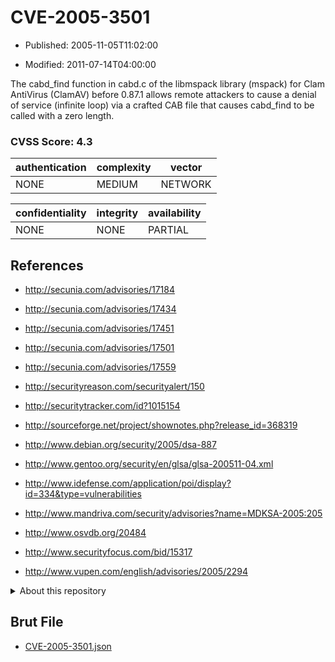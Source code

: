 # CVE-2005-3501

- Published: 2005-11-05T11:02:00

- Modified: 2011-07-14T04:00:00

The cabd_find function in cabd.c of the libmspack library (mspack) for Clam AntiVirus (ClamAV) before 0.87.1 allows remote attackers to cause a denial of service (infinite loop) via a crafted CAB file that causes cabd_find to be called with a zero length.

### CVSS Score: **4.3**

| authentication | complexity | vector |
| --- | --- | --- |
| NONE | MEDIUM | NETWORK |

| confidentiality | integrity | availability |
| --- | --- | --- |
| NONE | NONE | PARTIAL |

## References

* http://secunia.com/advisories/17184

* http://secunia.com/advisories/17434

* http://secunia.com/advisories/17451

* http://secunia.com/advisories/17501

* http://secunia.com/advisories/17559

* http://securityreason.com/securityalert/150

* http://securitytracker.com/id?1015154

* http://sourceforge.net/project/shownotes.php?release_id=368319

* http://www.debian.org/security/2005/dsa-887

* http://www.gentoo.org/security/en/glsa/glsa-200511-04.xml

* http://www.idefense.com/application/poi/display?id=334&type=vulnerabilities

* http://www.mandriva.com/security/advisories?name=MDKSA-2005:205

* http://www.osvdb.org/20484

* http://www.securityfocus.com/bid/15317

* http://www.vupen.com/english/advisories/2005/2294

<details>
<summary>About this repository</summary> 

  This repository is part of the project [Live Hack CVE](https://github.com/Live-Hack-CVE). Main website can be found [www.live-hack.org](https://www.live-hack.org) 
  
  Made by [Sn0wAlice](https://github.com/Sn0wAlice) for the people that care about security and need to have a feed of the latest CVEs. Hope you enjoy it, don't forget to star the repo and follow me on [Twitter](https://twitter.com/Sn0wAlice) and [Github](https://github.com/Sn0wAlice). And that is my [personnal website](https://www.alice-snow.me/)

  - [Home Page](https://github.com/Live-Hack-CVE)
  - [Framework](https://github.com/Live-Hack-CVE/cve-framework)
  - [CVE database](https://github.com/Live-Hack-CVE/full_database)
  - [Changelog](https://github.com/Live-Hack-CVE/Changelog)
</details>

## Brut File

* [CVE-2005-3501.json](https://raw.githubusercontent.com/Live-Hack-CVE/full_database/main/cves/2005/CVE-2005-3501.json)

